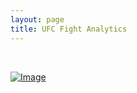```yaml
---
layout: page
title: UFC Fight Analytics
---
```


&nbsp;<br>

[![Image](/assets/images/live_scoring_model.png)](https://oconnellryan.github.io/ufc-judging-analysis.html)
